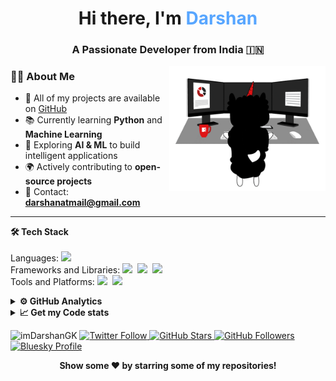 <h1 align="center"> Hi there, I'm <span style="color:#58A6FF">Darshan</span> </h1>

<h3 align="center">A Passionate Developer from India 🇮🇳</h3>

<img align="right" alt="Coding" width="250" src="Assets/illustration.gif">

### 👨‍💻 **About Me**

- 📂 All of my projects are available on [GitHub](https://github.com/imDarshanGK)  
- 📚 Currently learning **Python** and **Machine Learning**  
- 🤖 Exploring **AI & ML** to build intelligent applications  
- 🌍 Actively contributing to **open-source projects**  
- 📧 Contact: **darshanatmail@gmail.com**

---

<b>🛠 Tech Stack</b><br><br> 
Languages: <img src="https://img.shields.io/badge/-python-437CAC?logo=python&logoColor=white&style=flat">&nbsp;<br>
Frameworks and Libraries:
<img src="https://img.shields.io/badge/-Numpy-0E7ACE?logo=numpy&logoColor=white&style=flat">&nbsp;
<img src="https://img.shields.io/badge/-Pandas-150455?logo=pandas&logoColor=white&style=flat">&nbsp;
<img src="https://img.shields.io/badge/-Sklearn-F09437?logo=scikit-learn&logoColor=white&style=flat">&nbsp;&nbsp;<br>
Tools and Platforms: <img src="https://img.shields.io/badge/-Git-orange?logo=Git&logoColor=white&style=flat">&nbsp; 
<img src="https://img.shields.io/badge/-Visual%20Studio%20Code-25AEF4?logo=visualstudio&logoColor=white&style=flat">&nbsp;

<details>
<summary><b>⚙️ GitHub Analytics</b></summary>

<div align="center">

<!-- Row 1 -->
<img src="https://github-readme-stats.vercel.app/api?username=imDarshanGK&show_icons=true&hide=stars&bg_color=0D1117&title_color=58A6FF&text_color=9CA3AF&icon_color=58A6FF&hide_border=true" width="46%" alt="GitHub Stats" />
<img src="https://github-readme-streak-stats.herokuapp.com/?user=imDarshanGK&theme=github-dark&hide_border=true" width="46%" alt="GitHub Streak" />
<img src="https://github-profile-summary-cards.vercel.app/api/cards/profile-details?username=imDarshanGK&theme=github_dark" width="60%" alt="GitHub Summary" />
<img src="https://github-profile-summary-cards.vercel.app/api/cards/productive-time?username=imDarshanGK&theme=github_dark&utcOffset=5.5" width="29%" alt="Commit Time" />

</div>
</details>

<details>	
  <summary><b>📈 Get my Code stats</b></summary><br>

[![wakatime](https://wakatime.com/badge/@imDarshanGK.svg)](https://wakatime.com/@imDarshanGK)

</details>

<!--- Footer Stats & Social Media -->

<p align="left"> 
  <!-- Profile Views -->
  <img src="https://komarev.com/ghpvc/?username=imDarshanGK&label=Profile%20views&color=brightgreen&style=flat" alt="imDarshanGK" />

  <!-- Twitter (X) follow -->
  <a href="https://x.com/imDarshanGK">
    <img src="https://img.shields.io/twitter/follow/imDarshanGK?label=Follow%20Me&style=social" alt="Twitter Follow"/>
  </a>

  <!-- GitHub Stars -->
  <a href="https://github.com/imDarshanGK?tab=stars">
    <img src="https://img.shields.io/github/stars/imDarshanGK?label=Star%20Gazers&style=social" alt="GitHub Stars"/>
  </a>

  <!-- GitHub Followers -->
  <a href="https://github.com/imDarshanGK">
    <img src="https://img.shields.io/github/followers/imDarshanGK?style=social" alt="GitHub Followers"/>
  </a>

  <!-- Bluesky Profile -->
  <a href="https://bsky.app/profile/imDarshanGK.bsky.social">
    <img src="https://img.shields.io/badge/Bluesky-Follow-blue?style=social&logo=bluesky" alt="Bluesky Profile"/>
  </a>
</p>

<p align="center">
  <b>Show some ❤️ by starring some of my repositories!</b>
</p>



